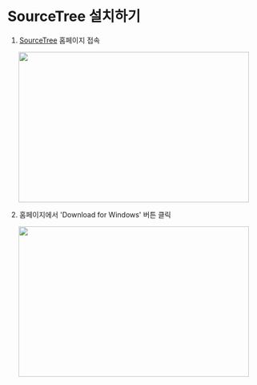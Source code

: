 # SourceTree 설치하기
1. [SourceTree](https://www.sourcetreeapp.com) 홈페이지 접속
<p align="center">
  <img width="460" height="300" src="https://user-images.githubusercontent.com/102717259/161205502-0d273386-020f-4cc4-b313-757d9fd84ee4.png">
</p>

2. 홈페이지에서 'Download for Windows' 버튼 클릭
<p align="center">
  <img width="460" height="300" src="https://user-images.githubusercontent.com/102717259/161206374-fed76c9a-9254-4cd1-aea8-6123d2744d2c.png">
</p>
